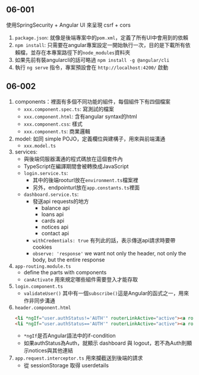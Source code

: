 ## 06-001
使用SpringSecurity + Angular UI 來呈現 csrf + cors
1. `package.json`: 就像是後端專案中的`pom.xml`，定義了所有UI中會用到的依賴
2. `npm install`: 只需要在angular專案設定一開始執行一次，目的是下載所有依賴檔，並存在本專案路徑下的`node_modules`資料夾
3. 如果先前有裝angularcli的話可略過 `npm install -g @angular/cli`
4. 執行 `ng serve` 指令，專案預設會在 `http://localhost:4200/` 啟動

## 06-002
1. components：裡面有多個不同功能的組件，每個組件下有四個檔案
    - `xxx.component.spec.ts`: 寫測試的檔案
    - `xxx.component.html`: 含有angular syntax的html
    - `xxx.component.css`: 樣式
    - `xxx.component.ts`: 商業邏輯
2. model: 如同 simple POJO，定義欄位與建構子，用來與前端溝通
    - `xxx.model.ts`
3. services: 
    - 與後端伺服器溝通的程式碼放在這個套件內
    - TypeScript在編譯期間會被轉換成JavaScript
    - `login.service.ts`: 
        - 其中的後端rooturl放在`environment.ts`檔案裡
        - 另外，endpointurl放在`app.constants.ts`裡面
    - `dashboard.service.ts`:
        - 發送api requests的地方
            - balance api
            - loans api
            - cards api
            - notices api
            - contact api
        - `withCredentials: true` 有列此的話，表示傳送api請求時要帶cookies
        - `observe: 'response'` we want not only the header, not only the body, but the entire response
4. `app-routing.module.ts`
    - define the parts with components
    - `canActivate` 用來規定哪些組件需要登入才能存取
5. `login.component.ts`
    - `validateUser()` 其中有一個`subscribe()`這是Angular的函式之一，用來作非同步溝通
6. `header.component.html`
    ```html
    <li *ngIf="user.authStatus!='AUTH'" routerLinkActive="active"><a routerLink="/notices">Notices</a></li>
    <li *ngIf="user.authStatus=='AUTH'" routerLinkActive="active"><a routerLink="/dashboard">Dashboard</a></li>
    ```
    - `*ngIf`是否Angular語法中的if-condition
    - 如果authStatus為Auth，就顯示 dashboard 與 logout，若不為Auth則顯示notices與其他連結
7. `app.request.interceptor.ts` 用來攔截送到後端的請求
    - 從 sessionStorage 取得 userdetails